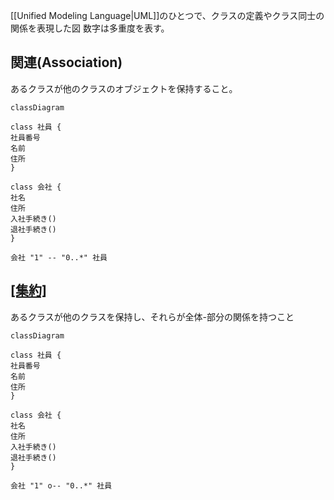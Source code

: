 [[Unified Modeling Language|UML]]のひとつで、クラスの定義やクラス同士の関係を表現した図
数字は多重度を表す。

## 関連(Association)
あるクラスが他のクラスのオブジェクトを保持すること。
```mermaid
classDiagram

class 社員 {
社員番号
名前
住所
}

class 会社 {
社名
住所
入社手続き()
退社手続き()
}

会社 "1" -- "0..*" 社員
```
## [[集約]](Aggregation)
あるクラスが他のクラスを保持し、それらが全体-部分の関係を持つこと

```mermaid
classDiagram

class 社員 {
社員番号
名前
住所
}

class 会社 {
社名
住所
入社手続き()
退社手続き()
}

会社 "1" o-- "0..*" 社員
```

